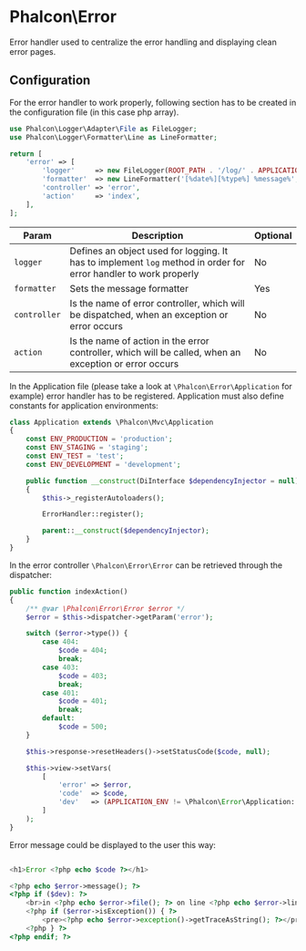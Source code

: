 # Phalcon\Error

Error handler used to centralize the error handling and displaying clean error pages.

## Configuration

For the error handler to work properly, following section has to be created in the configuration file (in this case php array).

```php
use Phalcon\Logger\Adapter\File as FileLogger;
use Phalcon\Logger\Formatter\Line as LineFormatter;

return [
    'error' => [
        'logger'     => new FileLogger(ROOT_PATH . '/log/' . APPLICATION_ENV . '.log'),
        'formatter'  => new LineFormatter('[%date%][%type%] %message%', 'Y-m-d H:i:s O'),
        'controller' => 'error',
        'action'     => 'index',
    ],
];

```

| Param        | Description                                                                                                      | Optional |
| ------------ | ---------------------------------------------------------------------------------------------------------------- | -------- |
| `logger`     | Defines an object used for logging. It has to implement `log` method in order for error handler to work properly | No       |
| `formatter`  | Sets the message formatter                                                                                       | Yes      |
| `controller` | Is the name of error controller, which will be dispatched, when an exception or error occurs                     | No       |
| `action`     | Is the name of action in the error controller, which will be called, when an exception or error occurs           | No       |

In the Application file (please take a look at `\Phalcon\Error\Application` for example)
error handler has to be registered. Application must also define constants for application environments:

```php
class Application extends \Phalcon\Mvc\Application
{
    const ENV_PRODUCTION = 'production';
    const ENV_STAGING = 'staging';
    const ENV_TEST = 'test';
    const ENV_DEVELOPMENT = 'development';

    public function __construct(DiInterface $dependencyInjector = null)
    {
        $this->_registerAutoloaders();

        ErrorHandler::register();

        parent::__construct($dependencyInjector);
    }
}
```

In the error controller `\Phalcon\Error\Error` can be retrieved through the dispatcher:

```php
public function indexAction()
{
    /** @var \Phalcon\Error\Error $error */
    $error = $this->dispatcher->getParam('error');

    switch ($error->type()) {
        case 404:
            $code = 404;
            break;
        case 403:
            $code = 403;
            break;
        case 401:
            $code = 401;
            break;
        default:
            $code = 500;
    }

    $this->response->resetHeaders()->setStatusCode($code, null);

    $this->view->setVars(
        [
            'error' => $error,
            'code'  => $code,
            'dev'   => (APPLICATION_ENV != \Phalcon\Error\Application::ENV_PRODUCTION),
        ]
    );
}
```

Error message could be displayed to the user this way:

```php

<h1>Error <?php echo $code ?></h1>

<?php echo $error->message(); ?>
<?php if ($dev): ?>
    <br>in <?php echo $error->file(); ?> on line <?php echo $error->line(); ?><br>
    <?php if ($error->isException()) { ?>
        <pre><?php echo $error->exception()->getTraceAsString(); ?></pre>
    <?php } ?>
<?php endif; ?>
```

